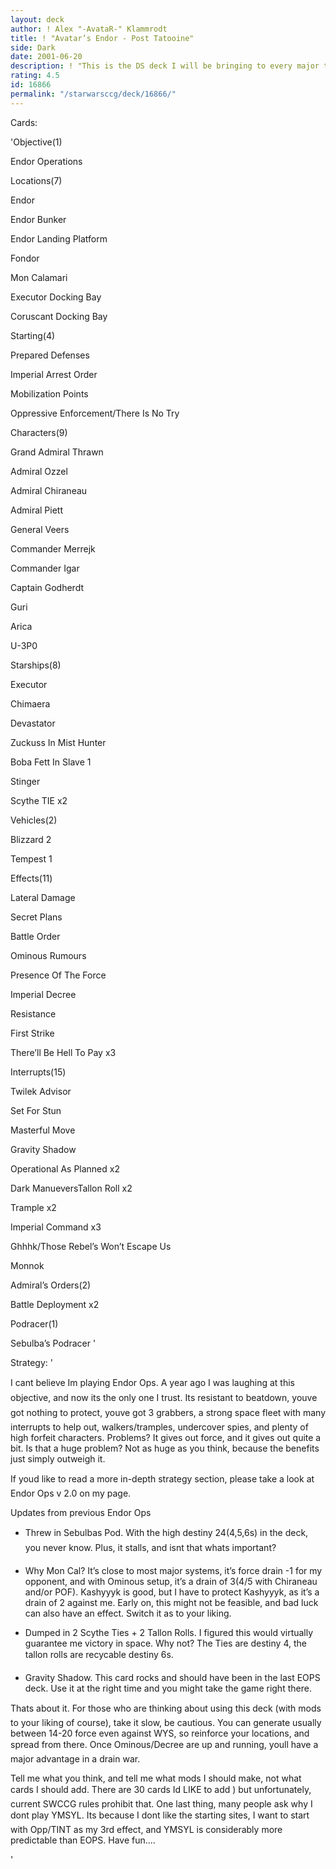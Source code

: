 ```yaml
---
layout: deck
author: ! Alex "-AvataR-" Klammrodt
title: ! "Avatar’s Endor - Post Tatooine"
side: Dark
date: 2001-06-20
description: ! "This is the DS deck I will be bringing to every major tournament until at least Coruscant. It’s proven itself time and time again to be stable, reliable, and fast. It’s prepared for almost any BS the lightside can pull."
rating: 4.5
id: 16866
permalink: "/starwarsccg/deck/16866/"
---
```

Cards: 

'Objective(1) 

Endor Operations 


Locations(7) 

Endor 

Endor Bunker 

Endor Landing Platform 

Fondor 

Mon Calamari

Executor Docking Bay 

Coruscant Docking Bay 


Starting(4) 

Prepared Defenses 

Imperial Arrest Order 

Mobilization Points 

Oppressive Enforcement/There Is No Try 


Characters(9) 

Grand Admiral Thrawn 

Admiral Ozzel 

Admiral Chiraneau 

Admiral Piett 

General Veers 

Commander Merrejk 

Commander Igar

Captain Godherdt

Guri 

Arica 

U-3P0 


Starships(8) 

Executor

Chimaera 

Devastator

Zuckuss In Mist Hunter 

Boba Fett In Slave 1

Stinger 

Scythe TIE x2


Vehicles(2) 

Blizzard 2 

Tempest 1 


Effects(11) 

Lateral Damage 

Secret Plans 

Battle Order 

Ominous Rumours 

Presence Of The Force 

Imperial Decree 

Resistance 

First Strike 

There&#8217;ll Be Hell To Pay x3 


Interrupts(15) 

Twilek Advisor 

Set For Stun

Masterful Move 

Gravity Shadow

Operational As Planned x2 

Dark ManueversTallon Roll x2

Trample x2 

Imperial Command x3 

Ghhhk/Those Rebel&#8217;s Won&#8217;t Escape Us 

Monnok 


Admiral&#8217;s Orders(2) 

Battle Deployment x2 


Podracer(1)

Sebulba’s Podracer '

Strategy: '

I cant believe Im playing Endor Ops. A year ago I was laughing at this objective, and now its the only one I trust. Its resistant to beatdown, youve got nothing to protect, youve got 3 grabbers, a strong space fleet with many interrupts to help out, walkers/tramples, undercover spies, and plenty of high forfeit characters. Problems? It gives out force, and it gives out quite a bit. Is that a huge problem? Not as huge as you think, because the benefits just simply outweigh it.


If youd like to read a more in-depth strategy section, please take a look at Endor Ops v 2.0 on my page.


Updates from previous Endor Ops


- Threw in Sebulbas Pod. With the high destiny 24(4,5,6s) in the deck, you never know. Plus, it stalls, and isnt that whats important?


- Why Mon Cal? It’s close to most major systems, it’s force drain -1 for my opponent, and with Ominous setup, it’s a drain of 3(4/5 with Chiraneau and/or POF). Kashyyyk is good, but I have to protect Kashyyyk, as it’s a drain of 2 against me. Early on, this might not be feasible, and bad luck can also have an effect. Switch it as to your liking.


- Dumped in 2 Scythe Ties + 2 Tallon Rolls. I figured this would virtually guarantee me victory in space. Why not? The Ties are destiny 4, the tallon rolls are recycable destiny 6s.


- Gravity Shadow. This card rocks and should have been in the last EOPS deck. Use it at the right time and you might take the game right there.


Thats about it. For those who are thinking about using this deck (with mods to your liking of course), take it slow, be cautious. You can generate usually between 14-20 force even against WYS, so reinforce your locations, and spread from there. Once Ominous/Decree are up and running, youll have a major advantage in a drain war.


Tell me what you think, and tell me what mods I should make, not what cards I should add. There are 30 cards Id LIKE to add ) but unfortunately, current SWCCG rules prohibit that. One last thing, many people ask why I dont play YMSYL. Its because I dont like the starting sites, I want to start with Opp/TINT as my 3rd effect, and YMSYL is considerably more predictable than EOPS. Have fun....

'
